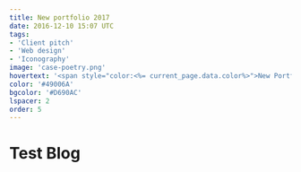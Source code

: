 ```yaml
---
title: New portfolio 2017
date: 2016-12-10 15:07 UTC
tags:
- 'Client pitch'
- 'Web design'
- 'Iconography'
image: 'case-poetry.png'
hovertext: '<span style="color:<%= current_page.data.color%>">New Portfolio 2017.</span>'
color: '#49006A'
bgcolor: '#D690AC'
lspacer: 2
order: 5
---
```


# Test Blog
